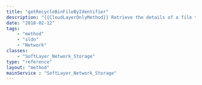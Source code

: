 ```yaml
---
title: "getRecycleBinFileByIdentifier"
description: "{{CloudLayerOnlyMethod}} Retrieve the details of a file that is pending deletion in a Storage account's a recycle bin. "
date: "2018-02-12"
tags:
    - "method"
    - "sldn"
    - "Network"
classes:
    - "SoftLayer_Network_Storage"
type: "reference"
layout: "method"
mainService : "SoftLayer_Network_Storage"
---
```

